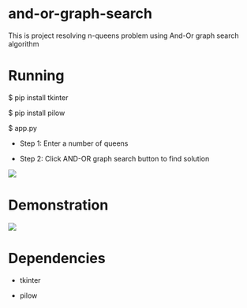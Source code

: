 # and-or-graph-search

This is project resolving n-queens problem using And-Or graph search algorithm

# Running

$ pip install tkinter

$ pip install pilow

$ app.py

- Step 1: Enter a number of queens 

- Step 2: Click AND-OR graph search button to find solution

<img src = "https://i.imgur.com/ZrfScFF.png?1">

# Demonstration
<img src = "https://i.imgur.com/gTf7Ic7.gif">

# Dependencies

- tkinter

- pilow

